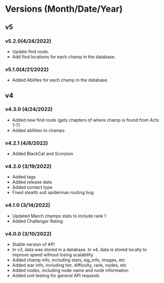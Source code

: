 # Versions (Month/Date/Year)

## v5

### v5.2.0(4/24/2022)
- Update find route.
- Add find locations for each champ in the database.

### v5.1.0(4/21/2022)
- Added Abilites for each champ in the database.

## v4

### v4.3.0 (4/24/2022)
- Added new find route (gets chapters of where champ is found from Acts 1-7)
- Added abilities to champs

### v4.2.1 (4/8/2022)

- Added BlackCat and Scorpion

### v4.2.0 (3/19/2022)

- Added tags
- Added release date
- Added contact type
- Fixed stealth suit spiderman routing bug

### v4.1.0 (3/14/2022)

- Updated March champs stats to include rank 1
- Added Challenger Rating

### v4.0.0 (3/10/2022)

- Stable version of API
- In v3, data was stored in a database. In v4, data is stored locally to improve speed without losing scalability
- Added champ info, including stats, sig_info, images, etc
- Added war info, including tier, difficulty, rank, nodes, etc
- Added nodes, including node name and node information
- Added unit testing for general API requests

